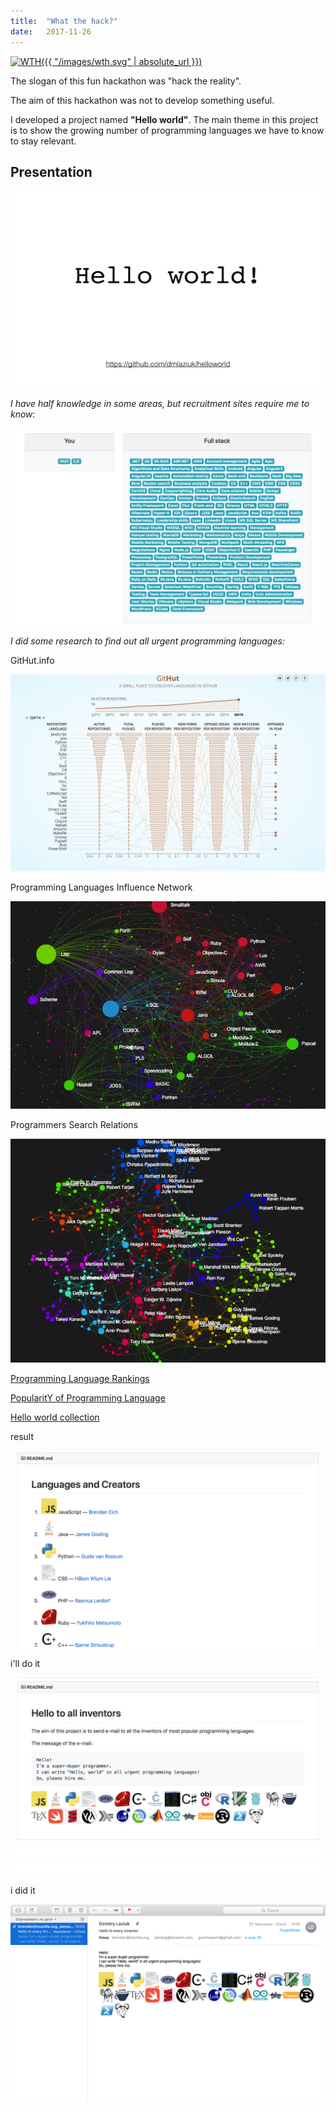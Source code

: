 ```yaml
---
title:  "What the hack?"
date:   2017-11-26
---
```

[![WTH]({{ "/images/wth.svg" | absolute_url }})][WTH]

The slogan of this fun hackathon was "hack the reality".

The aim of this hackathon was not to develop something useful.

I developed a project named **"Hello world"**.
The main theme in this project is to show the growing number of programming languages we have to know to stay relevant.

## Presentation

[![Hello](https://github.com/dmlaziuk/helloworld/raw/master/presentation/hello.png)][HelloWorld]

_I have half knowledge in some areas, but recruitment sites require me to know:_

[![fullstack](https://github.com/dmlaziuk/helloworld/raw/master/presentation/fullstack.png)][fullstack]

_I did some research to find out all urgent programming languages:_

GitHut.info

[![Githut](https://github.com/dmlaziuk/helloworld/raw/master/rank/Githut.png)][Githut]

Programming Languages Influence Network

[![Influence](https://github.com/dmlaziuk/helloworld/raw/master/rank/lang_influence.jpg)][Influence]

Programmers Search Relations

[![Creators](https://github.com/dmlaziuk/helloworld/raw/master/rank/lang_creators.jpg)](http://exploring-data.com/vis/programmers-search-relations/)

[Programming Language Rankings](https://dev.by/lenta/tags/рейтинг%20языков%20программирования)

[PopularitY of Programming Language](https://pypl.github.io/PYPL.html)

[Hello world collection](https://helloworldcollection.github.io)

result

[![languages](https://github.com/dmlaziuk/helloworld/raw/master/presentation/languages.png)][HelloWorld]

i'll do it

[![email](https://github.com/dmlaziuk/helloworld/raw/master/presentation/email.png)][HelloWorld]

i did it

[![send](https://github.com/dmlaziuk/helloworld/raw/master/presentation/send.png)][HelloWorld]

[WTH]: http://wth.by
[HelloWorld]: https://github.com/dmlaziuk/helloworld.git
[fullstack]: https://github.com/dmlaziuk/helloworld/blob/master/technologies.html
[Githut]: http://githut.info
[Influence]: http://exploring-data.com/vis/programming-languages-influence-network/
